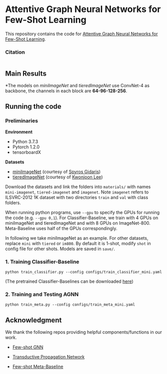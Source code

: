 # Attentive Graph Neural Networks for Few-Shot Learning

This repository contains the code for [Attentive Graph Neural Networks for Few-Shot Learning]().


### Citation
```

```

## Main Results

*The models on *miniImageNet* and *tieredImageNet* use ConvNet-4 as backbone, the channels in each block are **64-96-128-256**.

## Running the code

### Preliminaries

**Environment**
- Python 3.7.3
- Pytorch 1.2.0
- tensorboardX

**Datasets**
- [miniImageNet](https://drive.google.com/file/d/1fJAK5WZTjerW7EWHHQAR9pRJVNg1T1Y7/view?usp=sharing) (courtesy of [Spyros Gidaris](https://github.com/gidariss/FewShotWithoutForgetting))
- [tieredImageNet](https://drive.google.com/open?id=1nVGCTd9ttULRXFezh4xILQ9lUkg0WZCG) (courtesy of [Kwonjoon Lee](https://github.com/kjunelee/MetaOptNet))

Download the datasets and link the folders into `materials/` with names `mini-imagenet`, `tiered-imagenet` and `imagenet`.
Note `imagenet` refers to ILSVRC-2012 1K dataset with two directories `train` and `val` with class folders.

When running python programs, use `--gpu` to specify the GPUs for running the code (e.g. `--gpu 0,1`).
For Classifier-Baseline, we train with 4 GPUs on miniImageNet and tieredImageNet and with 8 GPUs on ImageNet-800. Meta-Baseline uses half of the GPUs correspondingly.

In following we take miniImageNet as an example. For other datasets, replace `mini` with `tiered` or `im800`.
By default it is 1-shot, modify `shot` in config file for other shots. Models are saved in `save/`.

### 1. Training Classifier-Baseline
```
python train_classifier.py --config configs/train_classifier_mini.yaml
```
(The pretrained Classifier-Baselines can be downloaded [here]())

### 2. Training and Testing AGNN
```
python train_meta.py --config configs/train_meta_mini.yaml
```



## Acknowledgment
We thank the following repos providing helpful components/functions in our work.
- [Few-shot GNN](https://github.com/vgsatorras/few-shot-gnn)

- [Transductive Propagation Network](https://github.com/csyanbin/TPN)

- [Few-shot Meta-Baseline](https://github.com/yinboc/few-shot-meta-baseline)

